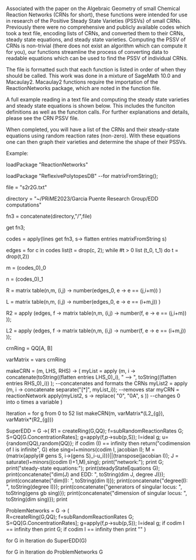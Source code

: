 Associated with the paper on the Algebraic Geometry of small Chemical Reaction Networks (CRNs for short), these functions were intended for use in research of the Positive Steady State Varieties (PSSVs) of small CRNs. Previously there were no comprehensive and publicly available codes which took a text file, encoding lists of CRNs, and converted them to their CRNs, steady state equations, and steady state varieties. Computing the PSSV of CRNs is non-trivial (there does not exist an algorithm which can compute it for you), our functions streamline the process of converting data to readable equations which can be used to find the PSSV of individual CRNs. 

The file is formatted such that each function is listed in order of when they should be called. This work was done in a mixture of SageMath 10.0 and Macaulay2. Macaulay2 functions require the importation of the ReactionNetworks package, which are noted in the function file.

A full example reading in a text file and computing the steady state varieties and steady state equations is shown below. This includes the funciton definitions as well as the funciton calls. For further explanations and details, please see the CRN PSSV file.

When completed, you will have a list of the CRNs and their steady-state equations using random reaction rates (non-zero). With these equations one can then graph their varieties and determine the shape of their PSSVs.


Example:

loadPackage "ReactionNetworks"

loadPackage "ReflexivePolytopesDB" --for matrixFromString();

file = "s2r2G.txt"

directory = "~/PRiME2023/Garcia Puente Research Group/EDD computations"

fn3 = concatenate(directory,"/",file)

get fn3;

codes = apply(lines get fn3, s-> flatten entries matrixFromString s)

edges = for c in codes list(t = drop(c, 2); while #t > 0 list (t_0, t_1) do t = drop(t,2))   

m = (codes_0)_0

n = (codes_0)_1

R = matrix table(n,m, (i,j) -> number(edges_0, e -> e == (j,i+m)) ) 

L = matrix table(n,m, (i,j) -> number(edges_0, e -> e == (i+m,j)) ) 
                            
R2 = apply (edges, f -> matrix table(n,m, (i,j) -> number(f, e -> e == (j,i+m)) ));

L2 = apply (edges, f -> matrix table(n,m, (i,j) -> number(f, e -> e == (i+m,j)) ));

crnRing = QQ[A, B]

varMatrix = vars crnRing

makeCRN = (m, LHS, RHS) -> (
    myList = apply (m, i -> concatenate(toString((flatten entries LHS_0)_i), " --> ", toString((flatten entries RHS_0)_i)) ); --concatenates and formats the CRNs
    myList2 = apply (m, i -> concatenate separate("[*]", myList_i)); --removes star
    myCRN = reactionNetwork apply(myList2, s -> replace( "0", "0A", s )) --changes 0 into o times a variable
    )

Iteration = for g from 0 to 52 list makeCRN(m, varMatrix*(L2_{g}), varMatrix*(R2_{g}))

SuperEDD = G ->(
    R1 = createRing(G,QQ); 
    f=subRandomReactionRates G; 
    S=QQ[G.ConcentrationRates]; 
    g=apply(f,p->sub(p,S)); 
    I=ideal g; 
    u={random(QQ),random(QQ)};
    if codim (I) == infinity then return("codimension of I is infinite", G) else
    sing=I+minors(codim I, jacobian I); 
    M = (matrix{apply(# gens S, i->(gens S)_i-u_i)})||(transpose(jacobian I)); 
    J = saturate(I+minors((codim I)+1,M),sing);
    print("network:");
    print G;
    print("steady-state equations:");
    print(steadyStateEquations G);
    print(concatenate{"dim(J) and EDD: ", toString(dim J, degree J)});
    print(concatenate{"dim(I): ", toString(dim I)});
    print(concatenate{"degree(I): ", toString(degree I)});
    print(concatenate{"generators of singular locus: ", toString(gens gb sing)});
    print(concatenate{"dimension of singular locus: ", toString(dim sing)});
    print
                
ProblemNetworks = G -> (                   
    R=createRing(G,QQ);
    f=subRandomReactionRates G; 
    S=QQ[G.ConcentrationRates]; 
    g=apply(f,p->sub(p,S)); 
    I=ideal g;
    if codim I == infinity then print G;
    if codim I == infinity then print ""
  )

for G in Iteration do SuperEDD(G)

for G in Iteration do ProblemNetworks G


